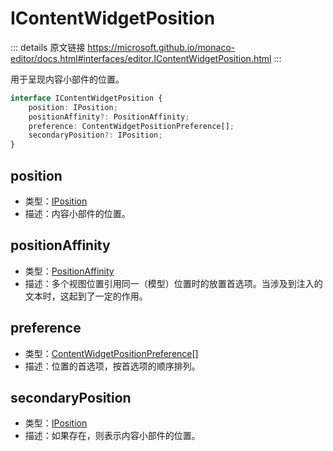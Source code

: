 # IContentWidgetPosition

<backTop />
        
::: details 原文链接
https://microsoft.github.io/monaco-editor/docs.html#interfaces/editor.IContentWidgetPosition.html
:::

用于呈现内容小部件的位置。

```ts
interface IContentWidgetPosition {
    position: IPosition;
    positionAffinity?: PositionAffinity;
    preference: ContentWidgetPositionPreference[];
    secondaryPosition?: IPosition;
}
```

## position
- 类型：[IPosition](/api/IPosition.md)
- 描述：内容小部件的位置。


## positionAffinity
- 类型：[PositionAffinity](/api/editor/PositionAffinity.md)
- 描述：多个视图位置引用同一（模型）位置时的放置首选项。当涉及到注入的文本时，这起到了一定的作用。


## preference
- 类型：[ContentWidgetPositionPreference](/api/editor/ContentWidgetPositionPreference.md)[]
- 描述：位置的首选项，按首选项的顺序排列。


## secondaryPosition
- 类型：[IPosition](/api/IPosition.md)
- 描述：如果存在，则表示内容小部件的位置。

